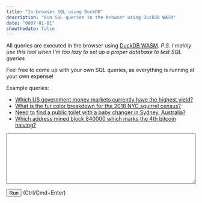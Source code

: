 ```yaml
---
title: "In-browser SQL using DuckDB"
description: "Run SQL queries in the browser using DuckDB WASM"
date: "0007-01-01"
showthedate: false
---
```


All queries are executed in the browser using [DuckDB WASM](https://duckdb.org/docs/api/wasm/overview.html). *P.S. I mainly use this tool when I'm too lazy to set up a proper database to test SQL queries*

Feel free to come up with your own SQL queries, as everything is running at your own expense!

<p>Example queries:</p>
<ul>
    <li><a href="javascript:void(0);" onclick="document.getElementById('query').value = 'SELECT *\nFROM read_json(\'https://moneymarket.fun/data/fundYields.json\')\nWHERE category = \'Government\'\nORDER BY yield DESC'; execute()">Which US government money markets currently have the highest yield?</a></li>
    <li><a href="javascript:void(0);" onclick="document.getElementById('query').value = 'SELECT\n  &quot;Primary Fur Color&quot; as fur_color,\n  COUNT() as occurrences,\n  100 * COUNT() / SUM(COUNT()) OVER() as percentage\nFROM \'https://data.cityofnewyork.us/api/views/vfnx-vebw/rows.csv\'\nWHERE &quot;Primary Fur Color&quot; IS NOT NULL\nGROUP BY &quot;Primary Fur Color&quot;'; execute()">What is the fur color breakdown for the 2018 NYC squirrel census?</a></li>
    <li><a href="javascript:void(0);" onclick="document.getElementById('query').value = 'SELECT *\nFROM read_csv(\'https://data.gov.au/data/dataset/553b3049-2b8b-46a2-95e6-640d7986a8c1/resource/34076296-6692-4e30-b627-67b7c4eb1027/download/toiletmapexport_241101_074429.csv\')\nWHERE BabyChange AND Town = \'Sydney\''; execute()">Need to find a public toilet with a baby changer in Sydney, Australia?</a></li>
    <li><a href="javascript:void(0);" onclick="document.getElementById('query').value = 'SELECT * FROM (\n  SELECT unnest(outputs, recursive:=True)\n  FROM read_parquet(\'s3://aws-public-blockchain/v1.0/btc/transactions/date=2024-04-20/part-00000-9c311aa4-8f1b-483d-9ef1-5d643c1d4de7-c000.snappy.parquet\')\n  WHERE is_coinbase AND block_number = 840000\n)\nWHERE address IS NOT NULL'; execute()">Which address mined block 840000 which marks the 4th bitcoin halving?</a></li>
</ul>

<textarea id="query" rows="8" style="width: 100%; font-family: 'Space mono';" onkeypress="handle(event)"></textarea>
<p><button onclick="execute()">Run</button> (Ctrl/Cmd+Enter)</p>

<div id="error"></div>
<div id="grid"></div>

<script src="https://unpkg.com/js-spread-grid@latest/dist/index.js"></script>

<script type="module">
import * as duckdb from 'https://cdn.jsdelivr.net/npm/@duckdb/duckdb-wasm@latest/+esm';

const JSDELIVR_BUNDLES = duckdb.getJsDelivrBundles();

const bundle = await duckdb.selectBundle(JSDELIVR_BUNDLES);

const worker_url = URL.createObjectURL(
  new Blob([`importScripts("${bundle.mainWorker}");`], {type: 'text/javascript'})
);

const worker = new Worker(worker_url);
const logger = new duckdb.ConsoleLogger();
const db = new duckdb.AsyncDuckDB(logger, worker);
await db.instantiate(bundle.mainModule, bundle.pthreadWorker);
URL.revokeObjectURL(worker_url);

const c = await db.connect(
    {
        filesystem: { allowFullHTTPReads: true }
    }
);

async function execute() {
    const query = document.getElementById("query").value;
    try {
        const result = await c.query(query);
        SpreadGrid(document.getElementById('grid'), {
            data: result.toArray().map((row) => row.toJSON()),
            columns: [
                { type: 'DATA-BLOCK', width: 'fit' },
            ]
        });
        document.getElementById('grid').style["max-height"] = '50vh';
        document.getElementById("error").textContent = '';
    } catch (e) {
        SpreadGrid(document.getElementById('grid'), {
            data: []
        });
        document.getElementById("error").textContent = e;
    }
}

async function handle(event) {
    if (event.ctrlKey && event.key === "Enter") {
        await execute();
    }
}

window.execute = execute;
window.handle = handle;
</script>
